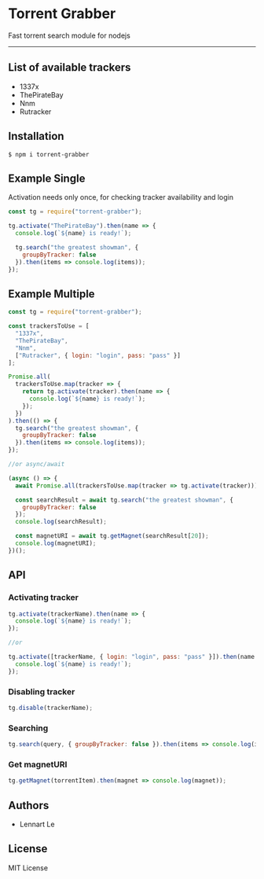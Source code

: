 # Torrent Grabber

Fast torrent search module for nodejs

---

## List of available trackers

- 1337x
- ThePirateBay
- Nnm
- Rutracker

## Installation

```shell
$ npm i torrent-grabber
```

## Example Single

Activation needs only once, for checking tracker availability and login

```js
const tg = require("torrent-grabber");

tg.activate("ThePirateBay").then(name => {
  console.log(`${name} is ready!`);

  tg.search("the greatest showman", {
    groupByTracker: false
  }).then(items => console.log(items));
});
```

## Example Multiple

```js
const tg = require("torrent-grabber");

const trackersToUse = [
  "1337x",
  "ThePirateBay",
  "Nnm",
  ["Rutracker", { login: "login", pass: "pass" }]
];

Promise.all(
  trackersToUse.map(tracker => {
    return tg.activate(tracker).then(name => {
      console.log(`${name} is ready!`);
    });
  })
).then(() => {
  tg.search("the greatest showman", {
    groupByTracker: false
  }).then(items => console.log(items));
});

//or async/await

(async () => {
  await Promise.all(trackersToUse.map(tracker => tg.activate(tracker)));

  const searchResult = await tg.search("the greatest showman", {
    groupByTracker: false
  });
  console.log(searchResult);

  const magnetURI = await tg.getMagnet(searchResult[20]);
  console.log(magnetURI);
})();
```

## API

### Activating tracker

```js
tg.activate(trackerName).then(name => {
  console.log(`${name} is ready!`);
});

//or

tg.activate([trackerName, { login: "login", pass: "pass" }]).then(name => {
  console.log(`${name} is ready!`);
});
```

### Disabling tracker

```js
tg.disable(trackerName);
```

### Searching

```js
tg.search(query, { groupByTracker: false }).then(items => console.log(items));
```

### Get magnetURI

```js
tg.getMagnet(torrentItem).then(magnet => console.log(magnet));
```

## Authors

- Lennart Le

## License

MIT License
